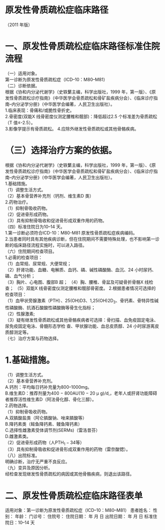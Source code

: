 # 原发性骨质疏松症临床路径  
（2011 年版）  
# 一、原发性骨质疏松症临床路径标准住院流程  
（一）适用对象。  
第一诊断为原发性骨质疏松症（ICD–10：M80–M81）  
（二）诊断依据。  
根据《协和内分泌代谢学》（史轶蘩主编，科学出版社，1999 年，第一版）、《原发性骨质疏松诊疗指南》（中华医学会骨质疏松和骨矿盐疾病分会）、《临床诊疗指南–内分泌学分册》（中华医学会编著，人民卫生出版社）。  
1.临床表现：骨痛和/或脆性骨折史。  
2.骨密度(双能X 线骨密度仪测定腰椎和髋部)：降低超过2.5 个标准差为骨质疏松（T 值≤-2.5）。  
3.影像学提示有骨质疏松。 4.应除外继发性骨质疏松或其他骨骼疾病。  
# （三）选择治疗方案的依据。  
根据《协和内分泌代谢学》（史轶蘩主编，科学出版社，1999 年，第一版）、《原发性骨质疏松诊疗指南》（中华医学会骨质疏松和骨矿盐疾病分会）、《临床诊疗指南–内分泌学分册》（中华医学会编著，人民卫生出版社）。  
1.基础措施。  
（1）调整生活方式。  
（2）基本骨营养补充剂（钙剂、维生素D 类）  
2.药物治疗。  
（1）抑制骨吸收药物。  
（2）促进骨形成药物。  
（3）具有抑制骨吸收和促进骨形成双重作用的药物。  
（四）标准住院日为10–14 天。  
1.第一诊断必须符合ICD-10：M80-M81 原发性骨质疏松症疾病编码。  
2.当患者同时具有其他疾病诊断，但在住院期间不需要特殊处理，也不影响第一诊断的临床路径流程实施时，可以进入路径。  
（六）住院期间检查项目。  
1.必需的检查项目：  
（1）血常规、尿常规、大便常规；  
（2）肝肾功能、血糖、电解质、血钙、磷、碱性磷酸酶、血沉、24 小时尿钙、磷、血气分析；  
（3）胸片、心电图、腹部B 超； （4）胸、腰椎、骨盆及可疑骨折骨骼X 线检查； （5）双能X 线骨密度仪测定腰椎和髋部骨密度。 2.根据患者情况可选择的检查项目：  
（1）血甲状旁腺激素（PTH）、25(OH)D3、1,25(OH)$\mathrm{2D_{3}}$、骨钙素、骨特异性碱性磷酸酶、抗酒石酸酸性磷酸酶等骨生化指标；  
（2）性腺激素;  
（3）疑有继发性骨质疏松或其他骨骼疾病者可选择：骨扫描、血免疫固定电泳、尿免疫固定电泳、骨髓形态学检 查、甲状腺功能、血总皮质醇、24 小时尿游离皮质醇测定等。  
（七）治疗方案与药物选择。  
# 1.基础措施。  
（1）调整生活方式。  
（2）基本骨营养补充剂。  
A.钙剂：平均每日钙补充量为800–1000mg。  
B.维生素D：推荐剂量为$400\mathrm{~-~}800\mathrm{AU}\left(10\mathrm{~-~}20\ \upmu\mathrm{~g}\right)/\mathrm{d},$，老年人或肝肾功能障碍者推荐活性维生素D（阿法骨化醇、骨化三醇）。  
2.药物选择。  
（1）抑制骨吸收药物。  
A.双膦酸盐类（阿仑膦酸钠、唑来膦酸等）  
B.降钙素类（鲑鱼降钙素、鳗鱼降钙素）  
C.选择性雌激素受体调节剂(SERMs)（雷洛昔芬）  
D.雌激素类。  
（2）促进骨形成药物（人$\mathrm{{PTH_{1}}-34}$等）  
（3）具有抑制骨吸收和促进骨形成双重作用的药物（雷奈酸锶）。  
（八）出院标准。  
明确诊断，治疗无严重不良反应。  
（九）变异及原因分析。  
经检查发现继发性骨质疏松的病因或其他骨骼疾病，则退出该路径。  
# 二、原发性骨质疏松症临床路径表单  
适用对象：第一诊断为原发性骨质疏松症（ICD–10：M80–M81） 患者姓名：   性别：      年龄：       门诊号：  住院号：         住院日期：    年    月   日   出院日期：    年   月    日  标准住院日：10–14 天  
